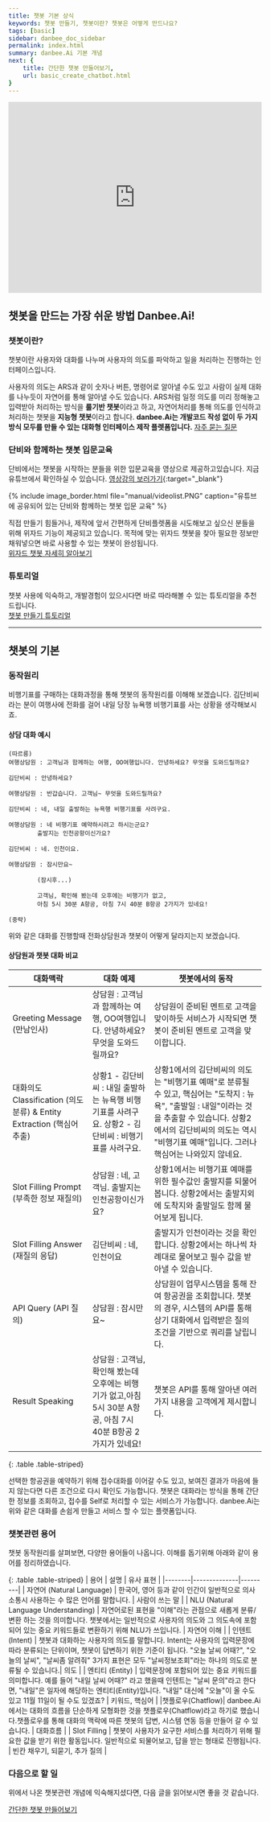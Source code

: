 ```yaml
---
title: 챗봇 기본 상식
keywords: 챗봇 만들기, 챗봇이란? 챗봇은 어떻게 만드나요?
tags: [basic]
sidebar: danbee_doc_sidebar
permalink: index.html
summary: danbee.Ai 기본 개념
next: {
    title: 간단한 챗봇 만들어보기,
    url: basic_create_chatbot.html
}
---
```




<iframe  width="100%" height="380" src="https://www.youtube.com/embed/SjK1sM9RDGQ" frameborder="0" allow="accelerometer; autoplay; encrypted-media; gyroscope; picture-in-picture" allowfullscreen></iframe>

## 챗봇을 만드는 가장 쉬운 방법 Danbee.Ai!

### 챗봇이란?

챗봇이란 사용자와 대화를 나누며 사용자의 의도를 파악하고 일을 처리하는 진행하는 인터페이스입니다.

사용자의 의도는 ARS과 같이 숫자나 버튼, 명령어로 알아낼 수도 있고 사람이 실제 대화를 나누듯이 자연어를 통해 알아낼 수도 있습니다. ARS처럼 일정 의도를 미리 정해놓고 입력받아 처리하는 방식을 **룰기반 챗봇**이라고 하고, 자연어처리를 통해 의도를 인식하고 처리하는 챗봇을 **지능형 챗봇**이라고 합니다. **danbee.Ai는 개발코드 작성 없이 두 가지 방식 모두를 만들 수 있는 대화형 인터페이스 제작 플렛폼입니다.**
<span class="link">[자주 묻는 질문](/faq_00_gateway.html)</span>

### 단비와 함께하는 챗봇 입문교육

단비에서는 챗봇을 시작하는 분들을 위한 입문교육을 영상으로 제공하고있습니다. 지금 유튜브에서 확인하실 수 있습니다.
[영상강의 보러가기](https://www.youtube.com/watch?v=K1xePNCkLIM&list=PLruvwfGvt5CaTMrYuQdLSweTI9BG99mEJ&index=){:target="_blank"}

{% include image_border.html file="manual/videolist.PNG"  caption="유튜브에 공유되어 있는 단비와 함께하는 챗봇 입문 교육" %}

직접 만들기 힘들거나, 제작에 앞서 간편하게 단비플렛폼을 시도해보고 싶으신 분들을 위해 위자드 기능이 제공되고 있습니다.
목적에 맞는 위자드 챗봇을 찾아 필요한 정보만 채워넣으면 바로 사용할 수 있는 챗봇이 완성됩니다.
<span style="display:block" class="link">[위자드 챗봇 자세히 알아보기](/chatbot_wizard.html)</span>


### 튜토리얼

챗봇 사용에 익숙하고, 개발경험이 있으시다면 바로 따라해볼 수 있는 튜토리얼을 추천드립니다.
<span style="display:block" class="link">[챗봇 만들기 튜토리얼](/samplebot.html)</span>




---------

## 챗봇의 기본

### 동작원리

비행기표를 구매하는 대화과정을 통해 챗봇의 동작원리를 이해해 보겠습니다.
김단비씨라는 분이 여행사에 전화를 걸어 내일 당장 뉴욕행 비행기표를 사는 상황을 생각해보시죠.

#### 상담 대화 예시

    (따르릉)
    여행상담원 : 고객님과 함께하는 여행, OO여행입니다. 안녕하세요? 무엇을 도와드릴까요?

    김단비씨 : 안녕하세요?

    여행상담원 : 반갑습니다. 고객님~ 무엇을 도와드릴까요?

    김단비씨 : 네, 내일 출발하는 뉴욕행 비행기표를 사려구요.

    여행상담원 : 네 비행기표 예약하시려고 하시는군요?
            출발지는 인천공항이신가요?

    김단비씨 : 네. 인천이요.

    여행상담원 : 잠시만요~  

            (잠시후...)

            고객님, 확인해 봤는데 오후에는 비행기가 없고,
            아침 5시 30분 A항공, 아침 7시 40분 B항공 2가지가 있네요!

    (중략)

위와 같은 대화를 진행할때 전화상담원과 챗봇이 어떻게 달라지는지 보겠습니다.

#### 상담원과 챗봇 대화 비교

| 대화맥락 | 대화 예제 | 챗봇에서의 동작 |
|--------|--------|---------|
| Greeting Message (만남인사) | 상담원 : 고객님과 함께하는 여행, OO여행입니다. 안녕하세요? 무엇을 도와드릴까요? | 상담원이 준비된 멘트로 고객을 맞이하듯 서비스가 시작되면 챗봇이 준비된 멘트로 고객을 맞이합니다. |
| 대화의도 Classification (의도분류) & Entity Extraction (핵심어 추출) | 상황1 - 김단비씨 : 내일 출발하는 뉴욕행 비행기표를 사려구요. 상황2 - 김단비씨 : 비행기표를 사려구요. | 상황1에서의 김단비씨의 의도는 "비행기표 예매"로 분류될 수 있고, 핵심어는 "도착지 : 뉴욕", "출발일 : 내일"이라는 것을 추출할 수 있습니다. 상황2에서의 김단비씨의 의도는 역시 "비행기표 예매"입니다. 그러나 핵심어는 나와있지 않네요.|
| Slot Filling Prompt (부족한 정보 재질의) | 상담원 : 네, 고객님. 출발지는 인천공항이신가요? | 상황1에서는 비행기표 예매를 위한 필수값인 출발지를 되물어 봅니다. 상황2에서는 출발지외에 도착지와 출발일도 함께 물어보게 됩니다. |
| Slot Filling Answer (재질의 응답) | 김단비씨 : 네, 인천이요 | 출발지가 인천이라는 것을 확인합니다. 상황2에서는 하나씩 차례대로 물어보고 필수 값을 받아낼 수 있습니다. |
| API Query (API 질의) | 상담원 : 잠시만요~ | 상담원이 업무시스템을 통해 잔여 항공권을 조회합니다. 챗봇의 경우, 시스템의 API를 통해 상기 대화에서 입력받은 질의 조건을 기반으로 쿼리를 날립니다. |
| Result Speaking | 상담원 : 고객님, 확인해 봤는데 오후에는 비행기가 없고,아침 5시 30분 A항공, 아침 7시 40분 B항공 2가지가 있네요! | 챗봇은 API를 통해 알아낸 여러가지 내용을 고객에게 제시합니다. |
{: .table .table-striped}

선택한 항공권을 예약하기 위해 접수대화를 이어갈 수도 있고, 보여진 결과가 마음에 들지 않는다면 다른 조건으로 다시 확인도 가능합니다.
챗봇은 대화라는 방식을 통해 간단한 정보를 조회하고, 접수를 Self로 처리할 수 있는 서비스가 가능합니다.
danbee.Ai는 위와 같은 대화를 손쉽게 만들고 서비스 할 수 있는 플랫폼입니다.

### 챗봇관련 용어
챗봇 동작원리를 살펴보면, 다양한 용어들이 나옵니다. 이해를 돕기위해 아래와 같이 용어를 정리하였습니다.

{: .table .table-striped}
| 용어 | 설명 | 유사 표현 |
|--------|--------------|---------|
| 자연어 (Natural Language) | 한국어, 영어 등과 같이 인간이 일반적으로 의사소통시 사용하는 수 많은 언어를 말합니다. | 사람이 쓰는 말 |
| NLU (Natural Language Understanding) | 자연어로된 표현을 "이해"라는 관점으로 새롭게 분류/변환 하는 것을 의미합니다. 챗봇에서는 일반적으로 사용자의 의도와 그 의도속에 포함되어 있는 중요 키워드들로 변환하기 위해 NLU가 쓰입니다. | 자연어 이해 |
| 인텐트 (Intent) | 챗봇과 대화하는 사용자의 의도를 말합니다. Intent는 사용자의 입력문장에 따라 분류되는 단위이며, 챗봇이 답변하기 위한 기준이 됩니다. "오늘 날씨 어때?", "오늘의 날씨", "날씨좀 알려줘" 3가지 표현은 모두 "날씨정보조회"라는 하나의 의도로 분류될 수 있습니다.| 의도 |
| 엔티티 (Entity) | 입력문장에 포함되어 있는 중요 키워드를 의미합니다. 예를 들어 "내일 날씨 어때?" 라고 했을때 인텐트는 "날씨 문의"라고 한다면, "내일"은 일자에 해당하는 엔티티(Entity)입니다. "내일" 대신에 "오늘"이 올 수도 있고 11월 11일이 될 수도 있겠죠?  | 키워드, 핵심어 |
|챗플로우(Chatflow)| danbee.Ai에서는 대화의 흐름을 단순하게 모형화한 것을 챗플로우(Chatflow)라고 하기로 했습니다.챗플로우를 통해 대화의 맥락에 따른 챗봇의 답변, 시스템 연동 등을 만들어 갈 수 있습니다. | 대화흐름 |
| Slot Filling | 챗봇이 사용자가 요구한 서비스를 처리하기 위해 필요한 값을 받기 위한 활동입니다. 일반적으로 되물어보고, 답을 받는 형태로 진행됩니다. | 빈칸 채우기, 되묻기, 추가 질의 |

### 다음으로 할 일
위에서 나온 챗봇관련 개념에 익숙해지셨다면, 다음 글을 읽어보시면 좋을 것 같습니다.

<span class="link">[간단한 챗봇 만들어보기](/basic_create_chatbot.html)</span>
